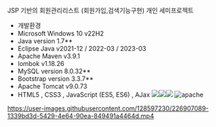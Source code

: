 JSP 기반의 회원관리리스트 (회원가입,검색기능구현) 개인 세미프로젝트 

- 개발환경 
- Microsoft Windows 10 v22H2
- Java version 1.7**
- Eclipse Java v2021-12 / 2022-03 / 2023-03
- Apache Maven v3.9.1
- lombok v1.18.26
- MySQL version 8.0.32**
- Bootstrap version 3.3.7**
- Apache Tomcat v9.0.73
- HTML5 , CSS3 , JavaScript (ES5, ES6) , AJax
<img src="https://img.shields.io/badge/Typescript-3178C6?style=flat&logo=typescript&logoColor=white"/><img src="https://img.shields.io/badge/HTML5-3178C6?style=flat&logo=typescript&logoColor=white"/><img src="https://img.shields.io/badge/CSS-3178C6?style=flat&logo=typescript&logoColor=white"/>
![apache](https://user-images.githubusercontent.com/128597230/227868249-a0140c78-006f-4a7c-88a6-7077e8254f13.png)




https://user-images.githubusercontent.com/128597230/226907089-1339bd3d-5429-4e64-90ea-849491a4464d.mp4

